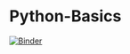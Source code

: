 # Python-Basics
[![Binder](https://mybinder.org/badge_logo.svg)](https://mybinder.org/v2/gh/phanisrinivasan/Python-Basics/main?filepath=Python%20Basics_CC.ipynb)
